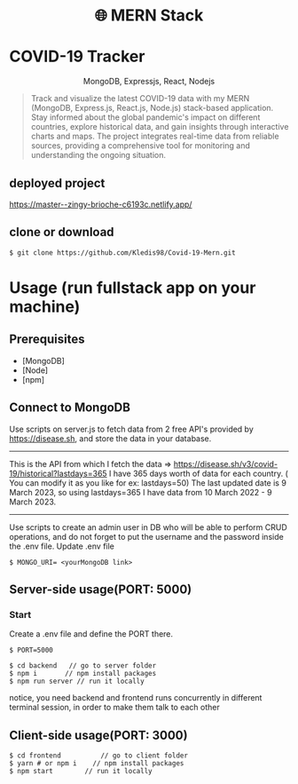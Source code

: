 <h1 align="center">
🌐 MERN Stack 
</h1>
<h1>COVID-19 Tracker
</h1>
<p align="center">
MongoDB, Expressjs, React, Nodejs
</p>

> Track and visualize the latest COVID-19 data with my MERN (MongoDB, Express.js, React.js, Node.js) stack-based application. Stay informed about the global pandemic's impact on different countries, explore historical data, and gain insights through interactive charts and maps. The project integrates real-time data from reliable sources, providing a comprehensive tool for monitoring and understanding the ongoing situation.

## deployed project

https://master--zingy-brioche-c6193c.netlify.app/

## clone or download

```terminal
$ git clone https://github.com/Kledis98/Covid-19-Mern.git
```

# Usage (run fullstack app on your machine)

## Prerequisites

- [MongoDB]
- [Node]
- [npm]

## Connect to MongoDB

Use scripts on server.js to fetch data from 2 free API's provided by https://disease.sh, and store the data in your database.

---

This is the API from which I fetch the data => https://disease.sh/v3/covid-19/historical?lastdays=365
I have 365 days worth of data for each country. ( You can modify it as you like for ex: lastdays=50)
The last updated date is 9 March 2023, so using lastdays=365 I have data from
10 March 2022 - 9 March 2023.

---

Use scripts to create an admin user in DB who will be able to perform CRUD operations, and do not forget to put the username and the password inside the .env file.
Update .env file

```
$ MONGO_URI= <yourMongoDB link>
```

## Server-side usage(PORT: 5000)

### Start

Create a .env file and define the PORT there.

```
$ PORT=5000
```

```terminal
$ cd backend   // go to server folder
$ npm i       // npm install packages
$ npm run server // run it locally
```

notice, you need backend and frontend runs concurrently in different terminal session, in order to make them talk to each other

## Client-side usage(PORT: 3000)

```terminal
$ cd frontend          // go to client folder
$ yarn # or npm i    // npm install packages
$ npm start        // run it locally

```
